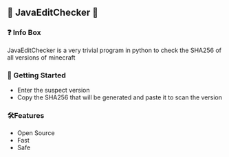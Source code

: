 
## 🔎 JavaEditChecker 🔎

### ❓ Info Box
JavaEditChecker is a very trivial program in python to check the SHA256 of all versions of minecraft

### 🚀 Getting Started

- Enter the suspect version
- Copy the SHA256 that will be generated and paste it to scan the version

### 🛠️Features

- Open Source
- Fast
- Safe

